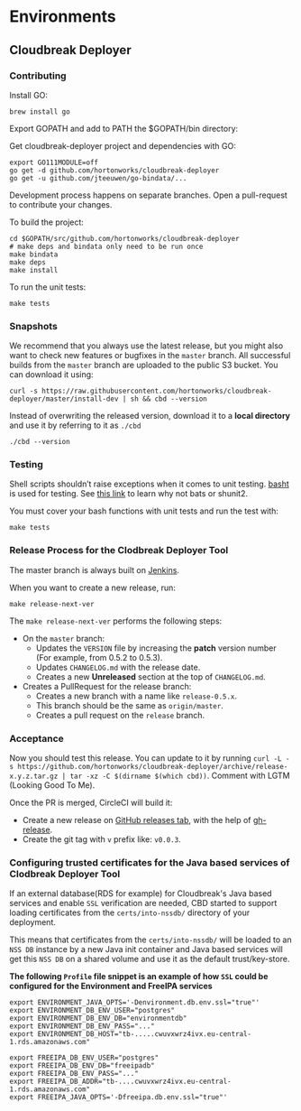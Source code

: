 # Environments

## Cloudbreak Deployer

### Contributing

Install GO:
```
brew install go
```
Export GOPATH and add to PATH the $GOPATH/bin directory:

Get cloudbreak-deployer project and dependencies with GO:
```
export GO111MODULE=off
go get -d github.com/hortonworks/cloudbreak-deployer
go get -u github.com/jteeuwen/go-bindata/...
``` 

Development process happens on separate branches. Open a pull-request to contribute your changes.

To build the project:
```
cd $GOPATH/src/github.com/hortonworks/cloudbreak-deployer
# make deps and bindata only need to be run once
make bindata
make deps
make install
```

To run the unit tests:

```
make tests
```

### Snapshots

We recommend that you always use the latest release, but you might also want to check new features or bugfixes in the `master` branch.
All successful builds from the `master` branch are uploaded to the public S3 bucket. You can download it using:

```
curl -s https://raw.githubusercontent.com/hortonworks/cloudbreak-deployer/master/install-dev | sh && cbd --version
```

Instead of overwriting the released version, download it to a **local directory** and use it by referring to it as `./cbd`

```
./cbd --version
```

### Testing

Shell scripts shouldn’t raise exceptions when it comes to unit testing. [basht](https://github.com/progrium/basht) is
 used for testing. See [this link](https://github.com/progrium/basht#why-not-bats-or-shunit2) to learn why not bats or shunit2.

You must cover your bash functions with unit tests and run the test with:

```
make tests
```

### Release Process for the Clodbreak Deployer Tool

The master branch is always built on [Jenkins](http://build.eng.hortonworks.com:8080/job/cbd-container-updater/).

When you want to create a new release, run:

```
make release-next-ver
```

The `make release-next-ver` performs the following steps:

 * On the `master` branch:
    * Updates the `VERSION` file by increasing the **patch** version number (For example, from 0.5.2 to 0.5.3).
    * Updates `CHANGELOG.md` with the release date.
    * Creates a new **Unreleased** section at the top of `CHANGELOG.md`.
 * Creates a PullRequest for the release branch:
    * Creates a new branch with a name like `release-0.5.x`.
    * This branch should be the same as `origin/master`.
    * Creates a pull request on the `release` branch.

### Acceptance

Now you should test this release. You can update to it by running `curl -L -s https://github.com/hortonworks/cloudbreak-deployer/archive/release-x.y.z.tar.gz | tar -xz -C $(dirname $(which cbd))`. Comment with LGTM (Looking Good To Me).

Once the PR is merged, CircleCI will build it:

* Create a new release on [GitHub releases tab](https://github.com/hortonworks/cloudbreak-deployer/releases), with the
 help of [gh-release](https://github.com/progrium/gh-release).
* Create the git tag with `v` prefix like: `v0.0.3`.

### Configuring trusted certificates for the Java based services of Clodbreak Deployer Tool
If an external database(RDS for example) for Cloudbreak's Java based services and enable `SSL` verification are needed, CBD started to support loading certificates from the `certs/into-nssdb/` directory of your deployment.

This means that certificates from the `certs/into-nssdb/` will be loaded to an `NSS DB` instance by a new Java init container and Java based services will get this `NSS DB` on a shared volume and use it as the default trust/key-store.

**The following `Profile` file snippet is an example of how `SSL` could be configured for the Environment and FreeIPA services**
```
export ENVIRONMENT_JAVA_OPTS='-Denvironment.db.env.ssl="true"'
export ENVIRONMENT_DB_ENV_USER="postgres"
export ENVIRONMENT_DB_ENV_DB="environmentdb"
export ENVIRONMENT_DB_ENV_PASS="..."
export ENVIRONMENT_DB_HOST="tb-.....cwuvxwrz4ivx.eu-central-1.rds.amazonaws.com"

export FREEIPA_DB_ENV_USER="postgres"
export FREEIPA_DB_ENV_DB="freeipadb"
export FREEIPA_DB_ENV_PASS="..."
export FREEIPA_DB_ADDR="tb-....cwuvxwrz4ivx.eu-central-1.rds.amazonaws.com"
export FREEIPA_JAVA_OPTS='-Dfreeipa.db.env.ssl="true"'